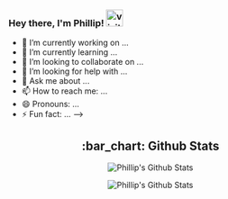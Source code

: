 ### Hey there, I'm Phillip! <img src="https://raw.githubusercontent.com/MartinHeinz/MartinHeinz/master/wave.gif" alt="visitor badge" width="30px"/>

- 🔭 I’m currently working on ...
- 🌱 I’m currently learning ...
- 👯 I’m looking to collaborate on ...
- 🤔 I’m looking for help with ...
- 💬 Ask me about ...
- 📫 How to reach me: ...
- 😄 Pronouns: ...
- ⚡ Fun fact: ...
-->

<h2 align="center">:bar_chart: Github Stats</h2>

<p align="center"><img align="center" src="https://github-readme-stats.vercel.app/api/top-langs/?username=phillip-che&theme=radical&line_height=27&hide=glsl,python" alt="Phillip's Github Stats" /></p>

<p align="center"><img align="center" src="https://github-readme-stats.vercel.app/api?username=phillip-che&&show_icons=true&theme=radical&line_height=27&v=5" alt="Phillip's Github Stats" /></p>

